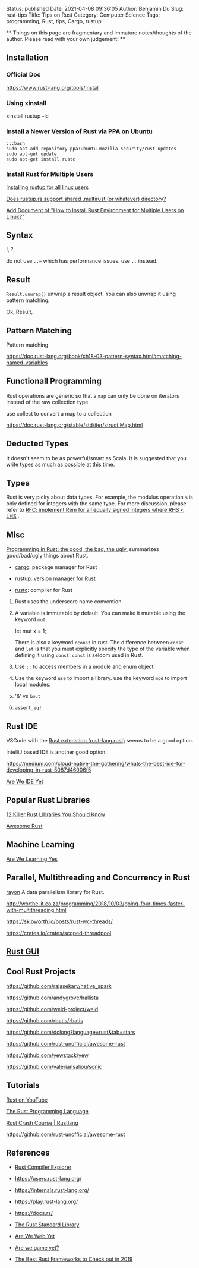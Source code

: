 Status: published
Date: 2021-04-08 09:36:05
Author: Benjamin Du
Slug: rust-tips
Title: Tips on Rust
Category: Computer Science
Tags: programming, Rust, tips, Cargo, rustup

**
Things on this page are fragmentary and immature notes/thoughts of the author.
Please read with your own judgement!
**

## Installation 

### Official Doc

https://www.rust-lang.org/tools/install

### Using xinstall

xinstall rustup -ic

### Install a Newer Version of Rust via PPA on Ubuntu

    :::bash
    sudo apt-add-repository ppa:ubuntu-mozilla-security/rust-updates
    sudo apt-get update
    sudo apt-get install rustc

### Install Rust for Multiple Users

[Installing rustup for all linux users](https://github.com/rust-lang/rustup/issues/1085)

[Does rustup.rs support shared .multirust (or whatever) directory?](https://github.com/rust-lang/rustup/issues/313)

[Add Document of "How to Install Rust Environment for Multiple Users on Linux?"](https://github.com/rust-lang/rustup/issues/2383)


## Syntax

!, ?, 

do not use `..=` which has performance issues. 
use `..` instead.

## Result
`Result.unwrap()` unwrap a result object. 
You can also unwrap it using pattern matching.

Ok, 
Result, 


## Pattern Matching
Pattern matching 

https://doc.rust-lang.org/book/ch18-03-pattern-syntax.html#matching-named-variables

## Functionall Programming 

Rust operations are generic 
so that a `map` can only be done on iterators 
instead of the raw collection type. 

use collect to convert a map to a collection

https://doc.rust-lang.org/stable/std/iter/struct.Map.html

## Deducted Types 

It doesn't seem to be as powerful/smart as Scala. 
It is suggested that you write types as much as possible at this time.

## Types

Rust is very picky about data types.
For example, 
the modulus operation `%` is only defined for integers with the same type.
For more discussion,
please refer to
[RFC: implement Rem for all equally signed integers where RHS < LHS](https://github.com/rust-lang/rfcs/pull/2643)
.

## Misc

[Programming in Rust: the good, the bad, the ugly.](https://hackernoon.com/programming-in-rust-the-good-the-bad-the-ugly-d06f8d8b7738)
summarizes good/bad/ugly things about Rust.

- [cargo](http://www.legendu.net/misc/blog/tips-on-cargo): package manager for Rust

- rustup: version manager for Rust

- [rustc](http://www.legendu.net/misc/blog/tips-on-rustc): compiler for Rust

1. Rust uses the underscore name convention.

2. A variable is immutable by default.
    You can make it mutable using the keyword `mut`.

    let mut x = 1;

    There is also a keyword `cconst` in rust. 
    The difference between `const` and `let` is that 
    you must explicitly specify the type of the variable when defining it using `const`.
    `const` is seldom used in Rust.

3. Use `::` to access members in a module and enum object.

4. Use the keyword `use` to import a library.
    use the keyword `mod` to import local modules.

5. '&' vs `&mut`

6. `assert_eq!`

## Rust IDE

VSCode with the [Rust extenstion (rust-lang.rust)](https://marketplace.visualstudio.com/items?itemName=rust-lang.rust) seems to be a good option.

IntelliJ based IDE is another good option.

https://medium.com/cloud-native-the-gathering/whats-the-best-ide-for-developing-in-rust-5087d46006f5

[Are We IDE Yet](https://areweideyet.com/)

## Popular Rust Libraries

[12 Killer Rust Libraries You Should Know](https://jondot.medium.com/12-killer-rust-libraries-you-should-know-c60bab07624f)

[Awesome Rust](https://github.com/rust-unofficial/awesome-rust)

## Machine Learning

[Are We Learning Yes](http://www.arewelearningyet.com/)

## Parallel, Multithreading and Concurrency in Rust

[rayon](https://github.com/rayon-rs/rayon)
A data parallelism library for Rust.

http://worthe-it.co.za/programming/2018/10/03/going-four-times-faster-with-multithreading.html

https://skipworth.io/posts/rust-wc-threads/

https://crates.io/crates/scoped-threadpool

## [Rust GUI](http://www.legendu.net/misc/blog/develop-a-gui-application-in-rust)

## Cool Rust Projects

https://github.com/rajasekarv/native_spark

https://github.com/andygrove/ballista

https://github.com/weld-project/weld

https://github.com/rbatis/rbatis

https://github.com/dclong?language=rust&tab=stars

https://github.com/rust-unofficial/awesome-rust

https://github.com/yewstack/yew

https://github.com/valeriansaliou/sonic

## Tutorials

[Rust on YouTube](https://www.youtube.com/channel/UCaYhcUwRBNscFNUKTjgPFiA)

[The Rust Programming Language](https://doc.rust-lang.org/book/title-page.html)

[Rust Crash Course | Rustlang](https://www.youtube.com/watch?v=zF34dRivLOw)

https://github.com/rust-unofficial/awesome-rust

## References

- [Rust Compiler Explorer](https://rust.godbolt.org/)

- https://users.rust-lang.org/

- https://internals.rust-lang.org/

- https://play.rust-lang.org/

- https://docs.rs/

- [The Rust Standard Library](https://doc.rust-lang.org/stable/std/)

- [Are We Web Yet](http://www.arewewebyet.org/)

- [Are we game yet?](https://arewegameyet.rss)

- [The Best Rust Frameworks to Check out in 2019](https://blog.logrocket.com/the-best-rust-frameworks-to-check-out-in-2019/)
